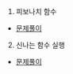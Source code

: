 1. 피보나치 함수
* [문제풀이](https://ht.oopy.io/5989e6ca-139e-4ae7-b0d2-1e797701d245)

2. 신나는 함수 실행
* [문제풀이](https://ht.oopy.io/7084db2c-b758-4740-b5c7-78c25d6a1c45)
